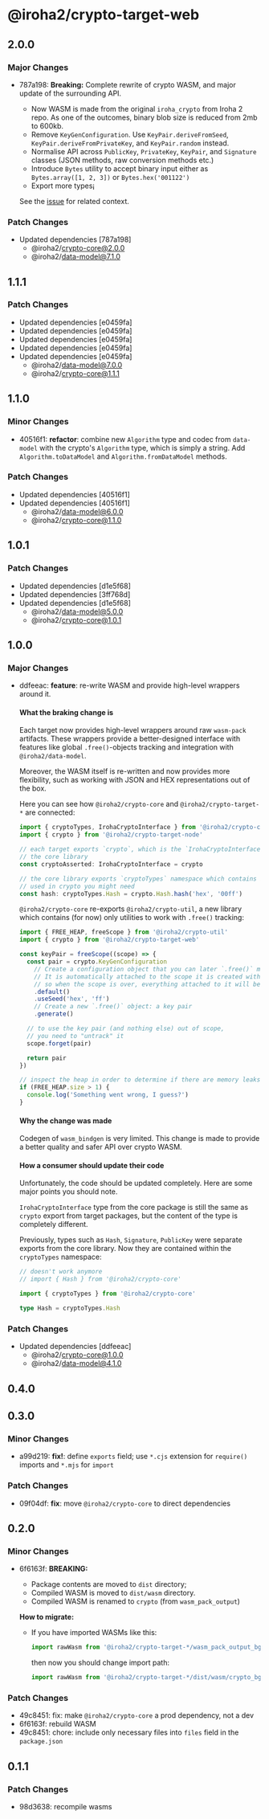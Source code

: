 # @iroha2/crypto-target-web

## 2.0.0

### Major Changes

- 787a198: **Breaking:** Complete rewrite of crypto WASM, and major update of the surrounding API.

  - Now WASM is made from the original `iroha_crypto` from Iroha 2 repo. As one of the outcomes, binary blob size is
    reduced from 2mb to 600kb.
  - Remove `KeyGenConfiguration`. Use `KeyPair.deriveFromSeed`, `KeyPair.deriveFromPrivateKey`, and `KeyPair.random`
    instead.
  - Normalise API across `PublicKey`, `PrivateKey`, `KeyPair`, and `Signature` classes (JSON methods, raw conversion
    methods etc.)
  - Introduce `Bytes` utility to accept binary input either as `Bytes.array([1, 2, 3])` or `Bytes.hex('001122')`
  - Export more types¡

  See the [issue](https://github.com/hyperledger/iroha-javascript/issues/186) for related context.

### Patch Changes

- Updated dependencies [787a198]
  - @iroha2/crypto-core@2.0.0
  - @iroha2/data-model@7.1.0

## 1.1.1

### Patch Changes

- Updated dependencies [e0459fa]
- Updated dependencies [e0459fa]
- Updated dependencies [e0459fa]
- Updated dependencies [e0459fa]
- Updated dependencies [e0459fa]
  - @iroha2/data-model@7.0.0
  - @iroha2/crypto-core@1.1.1

## 1.1.0

### Minor Changes

- 40516f1: **refactor**: combine new `Algorithm` type and codec from `data-model` with the crypto's `Algorithm` type,
  which is simply a string. Add `Algorithm.toDataModel` and `Algorithm.fromDataModel` methods.

### Patch Changes

- Updated dependencies [40516f1]
- Updated dependencies [40516f1]
  - @iroha2/data-model@6.0.0
  - @iroha2/crypto-core@1.1.0

## 1.0.1

### Patch Changes

- Updated dependencies [d1e5f68]
- Updated dependencies [3ff768d]
- Updated dependencies [d1e5f68]
  - @iroha2/data-model@5.0.0
  - @iroha2/crypto-core@1.0.1

## 1.0.0

### Major Changes

- ddfeeac: **feature**: re-write WASM and provide high-level wrappers around it.

  #### What the braking change is

  Each target now provides high-level wrappers around raw `wasm-pack` artifacts. These wrappers provide a
  better-designed interface with features like global `.free()`-objects tracking and integration with
  `@iroha2/data-model`.

  Moreover, the WASM itself is re-written and now provides more flexibility, such as working with JSON and HEX
  representations out of the box.

  Here you can see how `@iroha2/crypto-core` and `@iroha2/crypto-target-*` are connected:

  ```ts
  import { cryptoTypes, IrohaCryptoInterface } from '@iroha2/crypto-core'
  import { crypto } from '@iroha2/crypto-target-node'

  // each target exports `crypto`, which is the `IrohaCryptoInterface` type from
  // the core library
  const cryptoAsserted: IrohaCryptoInterface = crypto

  // the core library exports `cryptoTypes` namespace which contains all the types
  // used in crypto you might need
  const hash: cryptoTypes.Hash = crypto.Hash.hash('hex', '00ff')
  ```

  `@iroha2/crypto-core` re-exports `@iroha2/crypto-util`, a new library which contains (for now) only utilities to work
  with `.free()` tracking:

  ```ts
  import { FREE_HEAP, freeScope } from '@iroha2/crypto-util'
  import { crypto } from '@iroha2/crypto-target-web'

  const keyPair = freeScope((scope) => {
    const pair = crypto.KeyGenConfiguration
      // Create a configuration object that you can later `.free()` manually.
      // It is automatically attached to the scope it is created within,
      // so when the scope is over, everything attached to it will be freed.
      .default()
      .useSeed('hex', 'ff')
      // Create a new `.free()` object: a key pair
      .generate()

    // to use the key pair (and nothing else) out of scope,
    // you need to "untrack" it
    scope.forget(pair)

    return pair
  })

  // inspect the heap in order to determine if there are memory leaks
  if (FREE_HEAP.size > 1) {
    console.log('Something went wrong, I guess?')
  }
  ```

  #### Why the change was made

  Codegen of `wasm_bindgen` is very limited. This change is made to provide a better quality and safer API over crypto
  WASM.

  #### How a consumer should update their code

  Unfortunately, the code should be updated completely. Here are some major points you should note.

  `IrohaCryptoInterface` type from the core package is still the same as `crypto` export from target packages, but the
  content of the type is completely different.

  Previously, types such as `Hash`, `Signature`, `PublicKey` were separate exports from the core library. Now they are
  contained within the `cryptoTypes` namespace:

  ```ts
  // doesn't work anymore
  // import { Hash } from '@iroha2/crypto-core'

  import { cryptoTypes } from '@iroha2/crypto-core'

  type Hash = cryptoTypes.Hash
  ```

### Patch Changes

- Updated dependencies [ddfeeac]
  - @iroha2/crypto-core@1.0.0
  - @iroha2/data-model@4.1.0

## 0.4.0

## 0.3.0

### Minor Changes

- a99d219: **fix!**: define `exports` field; use `*.cjs` extension for `require()` imports and `*.mjs` for `import`

### Patch Changes

- 09f04df: **fix**: move `@iroha2/crypto-core` to direct dependencies

## 0.2.0

### Minor Changes

- 6f6163f: **BREAKING:**

  - Package contents are moved to `dist` directory;
  - Compiled WASM is moved to `dist/wasm` directory.
  - Compiled WASM is renamed to `crypto` (from `wasm_pack_output`)

  **How to migrate:**

  - If you have imported WASMs like this:

    ```ts
    import rawWasm from '@iroha2/crypto-target-*/wasm_pack_output_bg.wasm'
    ```

    then now you should change import path:

    ```ts
    import rawWasm from '@iroha2/crypto-target-*/dist/wasm/crypto_bg.wasm'
    ```

### Patch Changes

- 49c8451: fix: make `@iroha2/crypto-core` a prod dependency, not a dev
- 6f6163f: rebuild WASM
- 49c8451: chore: include only necessary files into `files` field in the `package.json`

## 0.1.1

### Patch Changes

- 98d3638: recompile wasms
